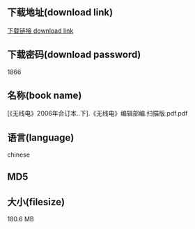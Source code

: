 ## 下载地址(download link)
[下载链接 download link](https://tutu365.netlify.app/?s=%5B%E3%80%8A%E6%97%A0%E7%BA%BF%E7%94%B5%E3%80%8B2006%E5%B9%B4%E5%90%88%E8%AE%A2%E6%9C%AC..%E4%B8%8B%5D.%E3%80%8A%E6%97%A0%E7%BA%BF%E7%94%B5%E3%80%8B%E7%BC%96%E8%BE%91%E9%83%A8%E7%BC%96.%E6%89%AB%E6%8F%8F%E7%89%88.pdf)

## 下载密码(download password)
1866

## 名称(book name)
[《无线电》2006年合订本..下].《无线电》编辑部编.扫描版.pdf.pdf

## 语言(language)
chinese

## MD5


## 大小(filesize)
180.6 MB
